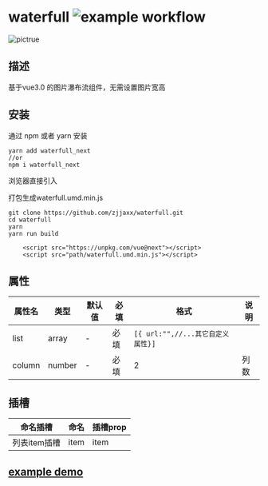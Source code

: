 # waterfull ![example workflow](https://github.com/zjjaxx/waterfull/actions/workflows/webpack.yml/badge.svg)

![pictrue]("../src/example/assets/Untitled.gif")
## 描述
基于vue3.0 的图片瀑布流组件，无需设置图片宽高
## 安装
通过 npm 或者 yarn 安装
```
yarn add waterfull_next
//or
npm i waterfull_next
```
浏览器直接引入

打包生成waterfull.umd.min.js
```
git clone https://github.com/zjjaxx/waterfull.git
cd waterfull
yarn 
yarn run build
```
```
    <script src="https://unpkg.com/vue@next"></script>
    <script src="path/waterfull.umd.min.js"></script>
```
## 属性
|  属性名  |  类型   |  默认值   | 必填 | 格式| 说明|
| --- | --- | --- | --- | --- |---|
|  list   |   array  |   -  | 必填 | `[{ url:"",//...其它自定义属性}] `| |
|  column   |   number  |  -   | 必填| 2| 列数 |

## 插槽
|   命名插槽  |  命名   |  插槽prop   |
| --- | --- | --- |
|  列表item插槽   |   item  |  item   |

## [example demo](https://github.com/zjjaxx/waterfull/blob/master/src/example/App.vue)